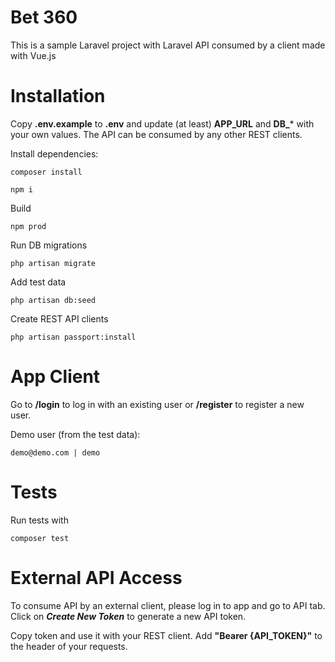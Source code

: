 # Bet 360
This is a sample Laravel project with Laravel API consumed by a client made with Vue.js
# Installation

Copy **.env.example** to **.env** and update (at least) **APP_URL** and **DB_*** with your own values. The API can be consumed by any other REST clients.

Install dependencies:
```
composer install
```
```
npm i
```

Build 
```
npm prod
```

Run DB migrations
```
php artisan migrate
```

Add test data
```
php artisan db:seed
```

Create REST API clients
```
php artisan passport:install
```

# App Client
Go to **/login** to log in with an existing user or **/register** to register a new user. 

Demo user (from the test data):
```
demo@demo.com | demo
```

# Tests
Run tests with
```
composer test
```

# External API Access
To consume API by an external client, please log in to app and go to API tab. Click on ***Create New Token*** to generate a new API token.

Copy token and use it with your REST client. Add **"Bearer {API_TOKEN}"** to the header of your requests. 